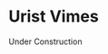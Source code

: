<!DOCTYPE html>
<html>
  <head>
    <title>Urist Vimes</title>
  </head>
  <body>

<h1>Urist Vimes</h1>
<p>Under Construction</p>

  </body>
</html>
